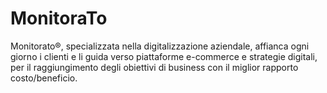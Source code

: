 # MonitoraTo
Monitorato®, specializzata nella digitalizzazione aziendale, affianca ogni giorno i clienti e li guida verso piattaforme e-commerce e strategie digitali, per il raggiungimento degli obiettivi di business con il miglior rapporto costo/beneficio.
